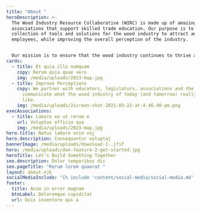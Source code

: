 ```yaml
---
title: "About "
heroDescription: >-
  The Wood Industry Resource Collaborative (WIRC) is made up of amazing
  associations that support skilled trade education. Our purpose is to provide a
  collection of tools and solutions for the wood industry to attract and retain
  employees, while improving the overall perception of the industry.


  Our mission is to ensure that the wood industry continues to thrive and evolve as a vital sector of the global economy, and that the workforce of the future is equipped with everything needed to help us get there.
cards:
  - title: Et quia illo numquam
    copy: Rerum quia quae vero
    img: /media/uploads/2023-map.jpg
  - title: Improve Perceptions
    copy: We partner with educators, legislators, associations and the media to
      communicate what the wood industry of today (and tomorrow) really looks
      like.
    img: /media/uploads/2screen-shot-2021-03-22-at-4.46.40-pm.png
execAssociations:
  - title: Labore ea ut rerum e
    url: Voluptas officia qua
    img: /media/uploads/2023-map.jpg
hero.title: Natus labore enim voj
hero.description: Consequuntur voluptaj
bannerImage: /media/uploads/download-1-.jfif
hero: /media/uploads/dan-feature-2-get-started.jpg
heroTitle: Let’s Build Something Together
seo.description: Dolor temporibus dic
seo.pageTitle: "Rerum lorem quaerat "
layout: about.njk
socialMediaInclude: "{% include 'content/social-media/social-media.md' %}"
footer:
  title: Anim in error magnam
  btnLabel: Doloremque cupiditat
  url: Duis inventore qui a
---
```

